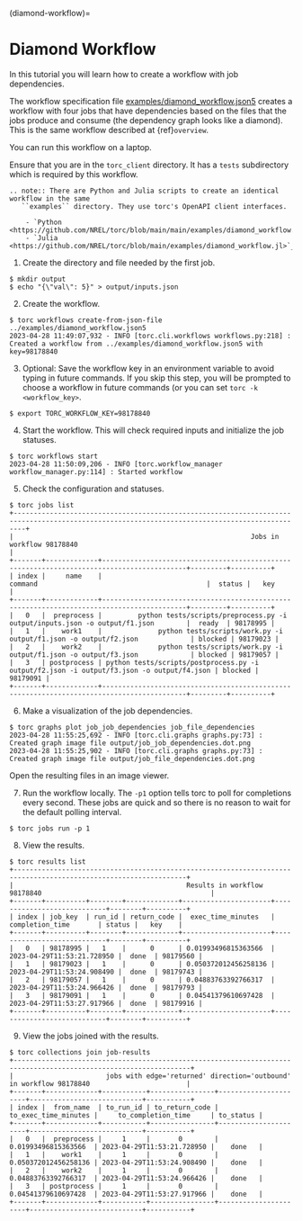 (diamond-workflow)=

# Diamond Workflow

In this tutorial you will learn how to create a workflow with job dependencies.

The workflow specification file [examples/diamond_workflow.json5](https://github.com/NREL/torc/blob/main/examples/diamond_workflow.json5) creates a workflow
with four jobs that have dependencies based on the files that the jobs produce and consume (the
dependency graph looks like a diamond). This is the same workflow described at {ref}`overview`.

You can run this workflow on a laptop.

Ensure that you are in the `torc_client` directory. It has a `tests` subdirectory which is
required by this workflow.

```{eval-rst}
.. note:: There are Python and Julia scripts to create an identical workflow in the same
   ``examples`` directory. They use torc's OpenAPI client interfaces.

    - `Python <https://github.com/NREL/torc/blob/main/main/examples/diamond_workflow.py>`_
    - `Julia <https://github.com/NREL/torc/blob/main/examples/diamond_workflow.jl>`_

```

1. Create the directory and file needed by the first job.

```console
$ mkdir output
$ echo "{\"val\": 5}" > output/inputs.json
```

2. Create the workflow.

```console
$ torc workflows create-from-json-file ../examples/diamond_workflow.json5
2023-04-28 11:49:07,932 - INFO [torc.cli.workflows workflows.py:218] : Created a workflow from ../examples/diamond_workflow.json5 with key=98178840
```

3. Optional: Save the workflow key in an environment variable to avoid typing in future commands.
   If you skip this step, you will be prompted to choose a workflow in future commands (or you can
   set `torc -k <workflow_key>`.

```console
$ export TORC_WORKFLOW_KEY=98178840
```

4. Start the workflow. This will check required inputs and initialize the job statuses.

```console
$ torc workflows start
2023-04-28 11:50:09,206 - INFO [torc.workflow_manager workflow_manager.py:114] : Started workflow
```

5. Check the configuration and statuses.

```console
$ torc jobs list
+-----------------------------------------------------------------------------------------------------------------------------------------------+
|                                                           Jobs in workflow 98178840                                                           |
+-------+-------------+-------------------------------------------------------------------------------------------+---------+----------+
| index |     name    |                                          command                                          |  status |   key    |
+-------+-------------+-------------------------------------------------------------------------------------------+---------+----------+
|   0   |  preprocess |         python tests/scripts/preprocess.py -i output/inputs.json -o output/f1.json        |  ready  | 98178995 |
|   1   |    work1    |              python tests/scripts/work.py -i output/f1.json -o output/f2.json             | blocked | 98179023 |
|   2   |    work2    |              python tests/scripts/work.py -i output/f1.json -o output/f3.json             | blocked | 98179057 |
|   3   | postprocess | python tests/scripts/postprocess.py -i output/f2.json -i output/f3.json -o output/f4.json | blocked | 98179091 |
+-------+-------------+-------------------------------------------------------------------------------------------+---------+----------+
```

6. Make a visualization of the job dependencies.

```console
$ torc graphs plot job_job_dependencies job_file_dependencies
2023-04-28 11:55:25,692 - INFO [torc.cli.graphs graphs.py:73] : Created graph image file output/job_job_dependencies.dot.png
2023-04-28 11:55:25,902 - INFO [torc.cli.graphs graphs.py:73] : Created graph image file output/job_file_dependencies.dot.png
```

Open the resulting files in an image viewer.

7. Run the workflow locally. The `-p1` option tells torc to poll for completions every second.
   These jobs are quick and so there is no reason to wait for the default polling interval.

```console
$ torc jobs run -p 1
```

8. View the results.

```console
$ torc results list
+-----------------------------------------------------------------------------------------------------------------+
|                                           Results in workflow 98178840                                          |
+-------+----------+--------+-------------+----------------------+----------------------------+--------+----------+
| index | job_key  | run_id | return_code |  exec_time_minutes   |      completion_time       | status |   key    |
+-------+----------+--------+-------------+----------------------+----------------------------+--------+----------+
|   0   | 98178995 |   1    |      0      | 0.01993496815363566  | 2023-04-29T11:53:21.728950 |  done  | 98179560 |
|   1   | 98179023 |   1    |      0      | 0.050372012456258136 | 2023-04-29T11:53:24.908490 |  done  | 98179743 |
|   2   | 98179057 |   1    |      0      | 0.04883763392766317  | 2023-04-29T11:53:24.966426 |  done  | 98179793 |
|   3   | 98179091 |   1    |      0      | 0.04541379610697428  | 2023-04-29T11:53:27.917966 |  done  | 98179916 |
+-------+----------+--------+-------------+----------------------+----------------------------+--------+----------+
```

9. View the jobs joined with the results.

```console
$ torc collections join job-results
+------------------------------------------------------------------------------------------------------------------+
|                       jobs with edge='returned' direction='outbound' in workflow 98178840                        |
+-------+-------------+-----------+----------------+----------------------+----------------------------+-----------+
| index |  from_name  | to_run_id | to_return_code | to_exec_time_minutes |     to_completion_time     | to_status |
+-------+-------------+-----------+----------------+----------------------+----------------------------+-----------+
|   0   |  preprocess |     1     |       0        | 0.01993496815363566  | 2023-04-29T11:53:21.728950 |    done   |
|   1   |    work1    |     1     |       0        | 0.050372012456258136 | 2023-04-29T11:53:24.908490 |    done   |
|   2   |    work2    |     1     |       0        | 0.04883763392766317  | 2023-04-29T11:53:24.966426 |    done   |
|   3   | postprocess |     1     |       0        | 0.04541379610697428  | 2023-04-29T11:53:27.917966 |    done   |
+-------+-------------+-----------+----------------+----------------------+----------------------------+-----------+
```
